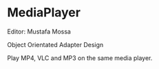 # MediaPlayer

Editor: Mustafa Mossa

Object Orientated Adapter Design

Play MP4, VLC and MP3 on the same media player.
